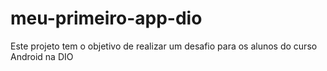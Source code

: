# meu-primeiro-app-dio
Este projeto tem o objetivo de realizar um desafio para os alunos do curso Android na DIO
